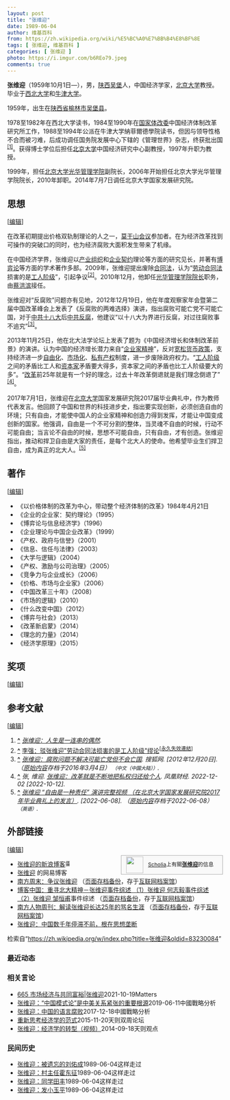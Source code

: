 ```yaml
---
layout: post
title: "张维迎"
date: 1989-06-04
author: 维基百科
from: https://zh.wikipedia.org/wiki/%E5%BC%A0%E7%BB%B4%E8%BF%8E
tags: [ 张维迎, 维基百科 ]
categories: [ 张维迎 ]
photo: https://i.imgur.com/b6REo79.jpeg
comments: true
---
```

<div class="mw-content-ltr mw-parser-output" lang="zh" dir="ltr"><style data-mw-deduplicate="TemplateStyles:r83732082">.mw-parser-output .infobox-subbox{padding:0;border:none;margin:-3px;width:auto;min-width:100%;font-size:100%;clear:none;float:none;background-color:transparent}.mw-parser-output .infobox-3cols-child{margin:auto}.mw-parser-output .infobox .navbar{font-size:100%}body.skin-minerva .mw-parser-output .infobox-header,body.skin-minerva .mw-parser-output .infobox-subheader,body.skin-minerva .mw-parser-output .infobox-above,body.skin-minerva .mw-parser-output .infobox-title,body.skin-minerva .mw-parser-output .infobox-image,body.skin-minerva .mw-parser-output .infobox-full-data,body.skin-minerva .mw-parser-output .infobox-below{text-align:center}@media screen{html.skin-theme-clientpref-night .mw-parser-output .infobox-full-data:not(.notheme)>div:not(.notheme)[style]{background:#1f1f23!important;color:#f8f9fa}@media screen and (prefers-color-scheme:dark){html.skin-theme-clientpref-os .mw-parser-output .infobox-full-data:not(.notheme) div:not(.notheme){background:#1f1f23!important;color:#f8f9fa}}html.skin-theme-clientpref-night .mw-parser-output .infobox td div:not(.notheme)[style]{background:transparent!important;color:var(--color-base,#202122)}@media screen and (prefers-color-scheme:dark){html.skin-theme-clientpref-os .mw-parser-output .infobox td div:not(.notheme)[style]{background:transparent!important;color:var(--color-base,#202122)}}html.skin-theme-clientpref-night .mw-parser-output .infobox td div.NavHead:not(.notheme)[style]{background:transparent!important}}@media screen and (prefers-color-scheme:dark){html.skin-theme-clientpref-os .mw-parser-output .infobox td div.NavHead:not(.notheme)[style]{background:transparent!important}}@media(min-width:640px){body.skin--responsive .mw-parser-output .infobox-table{display:table!important}body.skin--responsive .mw-parser-output .infobox-table>caption{display:table-caption!important}body.skin--responsive .mw-parser-output .infobox-table>tbody{display:table-row-group}body.skin--responsive .mw-parser-output .infobox-table tr{display:table-row!important}body.skin--responsive .mw-parser-output .infobox-table th,body.skin--responsive .mw-parser-output .infobox-table td{padding-left:inherit;padding-right:inherit}}</style>
<p><b>张维迎</b>（1959年10月1日<span class="useeditintro" title="Template:BLP editintro">—</span>），男，<a href="/wiki/%E9%99%95%E8%A5%BF%E7%9C%81" title="陕西省">陕西</a><a href="/wiki/%E5%90%B4%E5%A0%A1%E5%8E%BF" title="吴堡县">吴堡</a>人，中国经济学家，<a href="/wiki/%E5%8C%97%E4%BA%AC%E5%A4%A7%E5%AD%A6" title="北京大学">北京大学</a>教授。毕业于<a href="/wiki/%E8%A5%BF%E5%8C%97%E5%A4%A7%E5%AD%A6_(%E4%B8%AD%E5%9B%BD)" title="西北大学 (中国)">西北大学</a>和<a href="/wiki/%E7%89%9B%E6%B4%A5%E5%A4%A7%E5%AD%A6" title="牛津大学">牛津大学</a>。
</p>
<meta property="mw:PageProp/toc">
<div class="mw-heading mw-heading2"></div>
<p>1959年，出生在<a href="/wiki/%E9%99%95%E8%A5%BF%E7%9C%81" title="陕西省">陕西省</a><a href="/wiki/%E6%A6%86%E6%9E%97%E5%B8%82" title="榆林市">榆林市</a><a href="/wiki/%E5%90%B4%E5%A0%A1%E5%8E%BF" title="吴堡县">吴堡县</a>。
</p><p>1978至1982年在西北大学读书，1984至1990年在<a href="/wiki/%E5%9B%BD%E5%AE%B6%E4%BD%93%E6%94%B9%E5%A7%94" class="mw-redirect" title="国家体改委">国家体改委</a>中国经济体制改革研究所工作，1988至1994年公派在牛津大学納菲爾德學院读书，但因与领导性格不合而被刁难，后成功调任国务院发展中心下辖的《管理世界》杂志，终获批出国<sup id="cite_ref-1" class="reference"><a href="#cite_note-1"><span class="cite-bracket">[</span>1<span class="cite-bracket">]</span></a></sup>。获得博士学位后担任<a href="/wiki/%E5%8C%97%E4%BA%AC%E5%A4%A7%E5%AD%A6" title="北京大学">北京大学</a>中国经济研究中心副教授，1997年升职为教授。
</p><p>1999年，担任<a href="/wiki/%E5%8C%97%E4%BA%AC%E5%A4%A7%E5%AD%A6%E5%85%89%E5%8D%8E%E7%AE%A1%E7%90%86%E5%AD%A6%E9%99%A2" title="北京大学光华管理学院">北京大学光华管理学院</a>副院长，2006年开始担任北京大学光华管理学院院长，2010年卸职。2014年7月7日调任北京大学国家发展研究院。
</p>
<div class="mw-heading mw-heading2"><h2 id="思想"><span id=".E6.80.9D.E6.83.B3"></span>思想</h2><span class="mw-editsection"><span class="mw-editsection-bracket">[</span><a href="/w/index.php?title=%E5%BC%A0%E7%BB%B4%E8%BF%8E&amp;action=edit&amp;section=2" title="编辑章节：思想"><span>编辑</span></a><span class="mw-editsection-bracket">]</span></span></div>
<p>在改革初期提出价格双轨制理论的人之一，<a href="/wiki/%E8%8E%AB%E5%B9%B2%E5%B1%B1%E4%BC%9A%E8%AE%AE" title="莫干山会议">莫干山会议</a>参加者。在为经济改革找到可操作的突破口的同时，也为经济腐败大面积发生带来了机缘。
</p><p>在中国经济学界，张维迎以<a href="/w/index.php?title=%E4%BA%A7%E4%B8%9A%E7%BB%84%E7%BB%87&amp;action=edit&amp;redlink=1" class="new" title="产业组织（页面不存在）">产业组织</a>和<a href="/w/index.php?title=%E4%BC%81%E4%B8%9A%E5%A5%91%E7%BA%A6&amp;action=edit&amp;redlink=1" class="new" title="企业契约（页面不存在）">企业契约</a>理论等方面的研究见长，并著有<a href="/wiki/%E5%8D%9A%E5%BC%88%E8%AE%BA" title="博弈论">博弈论</a>等方面的学术著作多部。2009年，张维迎提出废除<a href="/wiki/%E5%90%88%E5%90%8C%E6%B3%95" class="mw-redirect" title="合同法">合同法</a>，认为“<a href="/wiki/%E5%8A%B3%E5%8A%A8%E5%90%88%E5%90%8C%E6%B3%95" class="mw-redirect" title="劳动合同法">劳动合同法</a>损害的是<a href="/wiki/%E5%B7%A5%E4%BA%BA%E9%98%B6%E7%BA%A7" title="工人阶级">工人阶级</a>”，引起争议<sup id="cite_ref-2" class="reference"><a href="#cite_note-2"><span class="cite-bracket">[</span>2<span class="cite-bracket">]</span></a></sup>。2010年12月，他卸任<a href="/wiki/%E5%85%89%E5%8D%8E%E7%AE%A1%E7%90%86%E5%AD%A6%E9%99%A2" class="mw-redirect" title="光华管理学院">光华管理学院</a><a href="/wiki/%E9%99%A2%E9%95%B7" class="mw-disambig" title="院長">院长</a>职务，由<a href="/wiki/%E8%94%A1%E6%B4%AA%E6%BB%A8" title="蔡洪滨">蔡洪滨</a>接任。
</p><p>张维迎对“反腐败”问题亦有见地，2012年12月19日，他在年度观察家年会暨第二届中国改革峰会上发表了《反腐败的两难选择》演讲，指出腐败可能亡党不可能亡国，对于<a href="/wiki/%E4%B8%AD%E5%85%B1%E5%8D%81%E5%85%AB%E5%A4%A7" class="mw-redirect" title="中共十八大">中共十八大</a>后<a href="/wiki/2012%E5%B9%B4%E4%B8%AD%E5%9B%BD%E5%8F%8D%E8%85%90" class="mw-redirect" title="2012年中国反腐">中共反腐</a>，他建议“以十八大为界进行反腐，对过往腐败事不追究”<sup id="cite_ref-3" class="reference"><a href="#cite_note-3"><span class="cite-bracket">[</span>3<span class="cite-bracket">]</span></a></sup>。
</p><p>2013年11月25日，他在北大法学论坛上发表了题为《中国经济增长和体制改革前景》的演讲。认为中国的经济增长潜力来自“<a href="/wiki/%E4%BC%81%E4%B8%9A%E5%AE%B6%E7%B2%BE%E7%A5%9E" class="mw-redirect" title="企业家精神">企业家精神</a>”，反对<a href="/wiki/%E9%87%8F%E5%8C%96%E5%AF%AC%E9%AC%86" title="量化寬鬆">宽松货币政策</a>，支持经济进一步<a href="/wiki/%E7%BB%8F%E6%B5%8E%E8%87%AA%E7%94%B1%E5%8C%96" title="经济自由化">自由化</a>、<a href="/wiki/%E5%B8%82%E5%9C%BA%E5%8C%96" title="市场化">市场化</a>、<a href="/wiki/%E7%A7%81%E6%9C%89%E8%B2%A1%E7%94%A2%E6%AC%8A" class="mw-redirect" title="私有財產權">私有产权</a>制度，进一步废除政府权力。“<a href="/wiki/%E5%B7%A5%E4%BA%BA%E9%98%B6%E7%BA%A7" title="工人阶级">工人阶级</a>之间的矛盾比工人和<a href="/wiki/%E8%B3%87%E7%94%A2%E9%9A%8E%E7%B4%9A" title="資產階級">资本家</a>矛盾要大得多，资本家之间的矛盾也比工人阶级要大的多”。“<a href="/wiki/%E6%94%B9%E9%9D%A9%E5%BC%80%E6%94%BE" title="改革开放">改革</a>前25年就是有一个好的理念，过去十年改革倒退就是我们理念倒退了”<sup id="cite_ref-4" class="reference"><a href="#cite_note-4"><span class="cite-bracket">[</span>4<span class="cite-bracket">]</span></a></sup>。
</p><p>2017年7月1日，张维迎在<a href="/wiki/%E5%8C%97%E4%BA%AC%E5%A4%A7%E5%AD%A6" title="北京大学">北京大学</a>国家发展研究院2017届毕业典礼中，作为教师代表发言。他回顾了中国和世界的科技进步史，指出要实现创新，必须创造自由的环境；只有自由，才能使中国人的企业家精神和创造力得到发挥，才能让中国变成创新的国家。他强调，自由是一个不可分割的整体，当灵魂不自由的时候，行动不可能自由；当言论不自由的时候，思想不可能自由，只有自由，才有创造。张维迎指出，推动和捍卫自由是大家的责任，是每个北大人的使命。他希望毕业生们捍卫自由，成为真正的北大人。<sup id="cite_ref-5" class="reference"><a href="#cite_note-5"><span class="cite-bracket">[</span>5<span class="cite-bracket">]</span></a></sup>
</p>
<div class="mw-heading mw-heading2"><h2 id="著作"><span id=".E8.91.97.E4.BD.9C"></span>著作</h2><span class="mw-editsection"><span class="mw-editsection-bracket">[</span><a href="/w/index.php?title=%E5%BC%A0%E7%BB%B4%E8%BF%8E&amp;action=edit&amp;section=3" title="编辑章节：著作"><span>编辑</span></a><span class="mw-editsection-bracket">]</span></span></div>
<ul><li>《以价格体制的改革为中心，带动整个经济体制的改革》1984年4月21日</li>
<li>《企业的企业家：契约理论》（1995）</li>
<li>《博弈论与信息经济学》（1996）</li>
<li>《企业理论与中国企业改革》（1999）</li>
<li>《产权、政府与信誉》（2001）</li>
<li>《信息、信任与法律》（2003）</li>
<li>《大学与逻辑》（2004）</li>
<li>《产权、激励与公司治理》（2005）</li>
<li>《竞争力与企业成长》（2006）</li>
<li>《价格、市场与企业家》（2006）</li>
<li>《中国改革三十年》（2008）</li>
<li>《市场的逻辑》（2010）</li>
<li>《什么改变中国》（2012）</li>
<li>《博弈与社会》（2013）</li>
<li>《改革新启蒙》（2014）</li>
<li>《理念的力量》（2014）</li>
<li>《经济学原理》（2015）</li></ul>
<div class="mw-heading mw-heading2"><h2 id="奖项"><span id=".E5.A5.96.E9.A1.B9"></span>奖项</h2><span class="mw-editsection"><span class="mw-editsection-bracket">[</span><a href="/w/index.php?title=%E5%BC%A0%E7%BB%B4%E8%BF%8E&amp;action=edit&amp;section=4" title="编辑章节：奖项"><span>编辑</span></a><span class="mw-editsection-bracket">]</span></span></div>

<div class="mw-heading mw-heading2"><h2 id="参考文献"><span id=".E5.8F.82.E8.80.83.E6.96.87.E7.8C.AE"></span>参考文献</h2><span class="mw-editsection"><span class="mw-editsection-bracket">[</span><a href="/w/index.php?title=%E5%BC%A0%E7%BB%B4%E8%BF%8E&amp;action=edit&amp;section=5" title="编辑章节：参考文献"><span>编辑</span></a><span class="mw-editsection-bracket">]</span></span></div>
<div class="reflist" style="list-style-type: decimal;">
<ol class="references">
<li id="cite_note-1"><span class="mw-cite-backlink"><b><a href="#cite_ref-1">^</a></b></span> <span class="reference-text"><cite class="citation web"><a rel="nofollow" class="external text" href="https://wemp.app/posts/cd34dc59-e4f9-4e45-8fe7-791934b7f891">张维迎：人生是一连串的偶然</a>.</cite><span title="ctx_ver=Z39.88-2004&amp;rfr_id=info%3Asid%2Fzh.wikipedia.org%3A%E5%BC%A0%E7%BB%B4%E8%BF%8E&amp;rft.btitle=%E5%BC%A0%E7%BB%B4%E8%BF%8E%EF%BC%9A%E4%BA%BA%E7%94%9F%E6%98%AF%E4%B8%80%E8%BF%9E%E4%B8%B2%E7%9A%84%E5%81%B6%E7%84%B6&amp;rft.genre=unknown&amp;rft_id=https%3A%2F%2Fwemp.app%2Fposts%2Fcd34dc59-e4f9-4e45-8fe7-791934b7f891&amp;rft_val_fmt=info%3Aofi%2Ffmt%3Akev%3Amtx%3Abook" class="Z3988"><span style="display:none;">&nbsp;</span></span></span>
</li>
<li id="cite_note-2"><span class="mw-cite-backlink"><b><a href="#cite_ref-2">^</a></b></span> <span class="reference-text"><a rel="nofollow" class="external text" href="http://humanities.cn/modules/article/view.article.php?803">李强：驳张维迎"劳动合同法损害的是工人阶级"缪论</a><sup class="noprint Inline-Template"><span style="white-space: nowrap;">[<a href="/wiki/Wikipedia:%E5%A4%B1%E6%95%88%E9%93%BE%E6%8E%A5" title="Wikipedia:失效链接"><span title="自2018年2月失效">永久失效連結</span></a>]</span></sup></span>
</li>
<li id="cite_note-3"><span class="mw-cite-backlink"><b><a href="#cite_ref-3">^</a></b></span> <span class="reference-text"><cite class="citation web"><a rel="nofollow" class="external text" href="https://web.archive.org/web/20160304215902/http://wei.sohu.com/20121220/n361015242.shtml?pvid=tc_news&amp;a=&amp;b=%E5%BC%A0%E7%BB%B4%E8%BF%8E%E5%BB%BA%E8%AE%AE:%E4%BB%A5%E5%8D%81%E5%85%AB%E5%A4%A7%E4%B8%BA%E7%95%8C%E5%8F%8D%E8%85%90%20%E8%BF%87%E5%BE%80%E8%85%90%E8%B4%A5%E4%B8%8D%E8%BF%BD%E7%A9%B6">张维迎：腐败问题不解决可能亡党但不会亡国</a>. 搜狐网.  <span class="reference-accessdate"> [2012年12月20日]</span>. （<a rel="nofollow" class="external text" href="http://wei.sohu.com/20121220/n361015242.shtml?pvid=tc_news&amp;a=&amp;b=%E5%BC%A0%E7%BB%B4%E8%BF%8E%E5%BB%BA%E8%AE%AE%3A%E4%BB%A5%E5%8D%81%E5%85%AB%E5%A4%A7%E4%B8%BA%E7%95%8C%E5%8F%8D%E8%85%90%20%E8%BF%87%E5%BE%80%E8%85%90%E8%B4%A5%E4%B8%8D%E8%BF%BD%E7%A9%B6">原始内容</a>存档于2016年3月4日） <span style="font-family: sans-serif; cursor: default; color:var(--color-subtle, #54595d); font-size: 0.8em; bottom: 0.1em; font-weight: bold;" title="连接到中文（中国大陆）网页">（中文（中国大陆））</span>.</cite><span title="ctx_ver=Z39.88-2004&amp;rfr_id=info%3Asid%2Fzh.wikipedia.org%3A%E5%BC%A0%E7%BB%B4%E8%BF%8E&amp;rft.btitle=%E5%BC%A0%E7%BB%B4%E8%BF%8E%EF%BC%9A%E8%85%90%E8%B4%A5%E9%97%AE%E9%A2%98%E4%B8%8D%E8%A7%A3%E5%86%B3%E5%8F%AF%E8%83%BD%E4%BA%A1%E5%85%9A%E4%BD%86%E4%B8%8D%E4%BC%9A%E4%BA%A1%E5%9B%BD&amp;rft.genre=unknown&amp;rft.pub=%E6%90%9C%E7%8B%90%E7%BD%91&amp;rft_id=http%3A%2F%2Fwei.sohu.com%2F20121220%2Fn361015242.shtml%3Fpvid%3Dtc_news%26a%3D%26b%3D%25E5%25BC%25A0%25E7%25BB%25B4%25E8%25BF%258E%25E5%25BB%25BA%25E8%25AE%25AE%253A%25E4%25BB%25A5%25E5%258D%2581%25E5%2585%25AB%25E5%25A4%25A7%25E4%25B8%25BA%25E7%2595%258C%25E5%258F%258D%25E8%2585%2590%2520%25E8%25BF%2587%25E5%25BE%2580%25E8%2585%2590%25E8%25B4%25A5%25E4%25B8%258D%25E8%25BF%25BD%25E7%25A9%25B6&amp;rft_val_fmt=info%3Aofi%2Ffmt%3Akev%3Amtx%3Abook" class="Z3988"><span style="display:none;">&nbsp;</span></span></span>
</li>
<li id="cite_note-4"><span class="mw-cite-backlink"><b><a href="#cite_ref-4">^</a></b></span> <span class="reference-text"><cite class="citation web">张, 维迎. <a rel="nofollow" class="external text" href="https://finance.ifeng.com/news/special/zhangweiyingpl/">张维迎：改革就是不断地把私权归还给个人</a>. 凤凰财经. 2022-12-02 <span class="reference-accessdate"> [<span class="nowrap">2022-10-12</span>]</span>.</cite><span title="ctx_ver=Z39.88-2004&amp;rfr_id=info%3Asid%2Fzh.wikipedia.org%3A%E5%BC%A0%E7%BB%B4%E8%BF%8E&amp;rft.atitle=%E5%BC%A0%E7%BB%B4%E8%BF%8E%EF%BC%9A%E6%94%B9%E9%9D%A9%E5%B0%B1%E6%98%AF%E4%B8%8D%E6%96%AD%E5%9C%B0%E6%8A%8A%E7%A7%81%E6%9D%83%E5%BD%92%E8%BF%98%E7%BB%99%E4%B8%AA%E4%BA%BA&amp;rft.aufirst=%E7%BB%B4%E8%BF%8E&amp;rft.aulast=%E5%BC%A0&amp;rft.date=2022-12-02&amp;rft.genre=unknown&amp;rft.jtitle=%E5%87%A4%E5%87%B0%E8%B4%A2%E7%BB%8F&amp;rft_id=https%3A%2F%2Ffinance.ifeng.com%2Fnews%2Fspecial%2Fzhangweiyingpl%2F&amp;rft_val_fmt=info%3Aofi%2Ffmt%3Akev%3Amtx%3Ajournal" class="Z3988"><span style="display:none;">&nbsp;</span></span></span>
</li>
<li id="cite_note-5"><span class="mw-cite-backlink"><b><a href="#cite_ref-5">^</a></b></span> <span class="reference-text"><cite class="citation web"><a rel="nofollow" class="external text" href="https://web.archive.org/web/20220608015634/https://www.youtube.com/watch?v=P8FRqN2UZoM&amp;t=21s">张维迎 “自由是一种责任” 演讲完整视频 （在北京大学国家发展研究院2017年毕业典礼上的发言）</a>.  <span class="reference-accessdate"> [<span class="nowrap">2022-06-08</span>]</span>. （<a rel="nofollow" class="external text" href="https://www.youtube.com/watch?v=P8FRqN2UZoM&amp;t=21s">原始内容</a>存档于2022-06-08） <span style="font-family: sans-serif; cursor: default; color:var(--color-subtle, #54595d); font-size: 0.8em; bottom: 0.1em; font-weight: bold;" title="连接到英语网页">（英语）</span>.</cite><span title="ctx_ver=Z39.88-2004&amp;rfr_id=info%3Asid%2Fzh.wikipedia.org%3A%E5%BC%A0%E7%BB%B4%E8%BF%8E&amp;rft.btitle=%E5%BC%A0%E7%BB%B4%E8%BF%8E+%E2%80%9C%E8%87%AA%E7%94%B1%E6%98%AF%E4%B8%80%E7%A7%8D%E8%B4%A3%E4%BB%BB%E2%80%9D+%E6%BC%94%E8%AE%B2%E5%AE%8C%E6%95%B4%E8%A7%86%E9%A2%91+%EF%BC%88%E5%9C%A8%E5%8C%97%E4%BA%AC%E5%A4%A7%E5%AD%A6%E5%9B%BD%E5%AE%B6%E5%8F%91%E5%B1%95%E7%A0%94%E7%A9%B6%E9%99%A22017%E5%B9%B4%E6%AF%95%E4%B8%9A%E5%85%B8%E7%A4%BC%E4%B8%8A%E7%9A%84%E5%8F%91%E8%A8%80%EF%BC%89&amp;rft.genre=unknown&amp;rft_id=https%3A%2F%2Fwww.youtube.com%2Fwatch%3Fv%3DP8FRqN2UZoM%26t%3D21s&amp;rft_val_fmt=info%3Aofi%2Ffmt%3Akev%3Amtx%3Abook" class="Z3988"><span style="display:none;">&nbsp;</span></span></span>
</li>
</ol></div>
<div class="mw-heading mw-heading2"><h2 id="外部链接"><span id=".E5.A4.96.E9.83.A8.E9.93.BE.E6.8E.A5"></span>外部链接</h2><span class="mw-editsection"><span class="mw-editsection-bracket">[</span><a href="/w/index.php?title=%E5%BC%A0%E7%BB%B4%E8%BF%8E&amp;action=edit&amp;section=6" title="编辑章节：外部链接"><span>编辑</span></a><span class="mw-editsection-bracket">]</span></span></div>
<style data-mw-deduplicate="TemplateStyles:r82655521">.mw-parser-output .side-box{margin:4px 0;box-sizing:border-box;border:1px solid #aaa;font-size:88%;line-height:1.25em;background-color:#f9f9f9;display:flow-root}.mw-parser-output .side-box-abovebelow,.mw-parser-output .side-box-text{padding:0.25em 0.9em}.mw-parser-output .side-box-image{padding:2px 0 2px 0.9em;text-align:center}.mw-parser-output .side-box-imageright{padding:2px 0.9em 2px 0;text-align:center}@media(min-width:500px){.mw-parser-output .side-box-flex{display:flex;align-items:center}.mw-parser-output .side-box-text{flex:1}}@media(min-width:720px){.mw-parser-output .side-box{width:238px}.mw-parser-output .side-box-right{clear:right;float:right;margin-left:1em}.mw-parser-output .side-box-left{margin-right:1em}}</style><div class="side-box metadata side-box-right"><style data-mw-deduplicate="TemplateStyles:r82655520">.mw-parser-output .plainlist ol,.mw-parser-output .plainlist ul{line-height:inherit;list-style:none;margin:0;padding:0}.mw-parser-output .plainlist ol li,.mw-parser-output .plainlist ul li{margin-bottom:0}</style>
<div class="side-box-flex">
<div class="side-box-image"><span class="noviewer" typeof="mw:File"><span><img alt="" src="//upload.wikimedia.org/wikipedia/commons/thumb/3/32/Scholia_logo.svg/40px-Scholia_logo.svg.png" decoding="async" width="40" height="39" class="mw-file-element" srcset="//upload.wikimedia.org/wikipedia/commons/thumb/3/32/Scholia_logo.svg/60px-Scholia_logo.svg.png 1.5x, //upload.wikimedia.org/wikipedia/commons/thumb/3/32/Scholia_logo.svg/80px-Scholia_logo.svg.png 2x" data-file-width="107" data-file-height="104"></span></span></div>
<div class="side-box-text plainlist"><a href="https://www.wikidata.org/wiki/Wikidata:Scholia/zh" class="extiw" title="d:Wikidata:Scholia/zh">Scholia</a>上有關<b><a href="https://iw.toolforge.org/scholia/author/Q700999" class="extiw" title="toolforge:scholia/author/Q700999">张维迎</a></b>的信息</div></div>
</div>
<ul><li><a rel="nofollow" class="external text" href="http://blog.sina.com.cn/zhangweiyingblog">张维迎的新浪博客</a><span class="skin-invert" typeof="mw:File"><span title="需註冊"><img alt="需註冊" src="//upload.wikimedia.org/wikipedia/commons/thumb/d/d6/Lock-gray-alt-2.svg/10px-Lock-gray-alt-2.svg.png" decoding="async" width="10" height="16" class="mw-file-element" srcset="//upload.wikimedia.org/wikipedia/commons/thumb/d/d6/Lock-gray-alt-2.svg/15px-Lock-gray-alt-2.svg.png 1.5x, //upload.wikimedia.org/wikipedia/commons/thumb/d/d6/Lock-gray-alt-2.svg/20px-Lock-gray-alt-2.svg.png 2x" data-file-width="512" data-file-height="813"></span></span></li>
<li><a rel="nofollow" class="external text" href="https://web.archive.org/web/20120717042102/http://zhangweiyingblog.blog.163.com/">张维迎</a> 的网易博客</li>
<li><a rel="nofollow" class="external text" href="http://news.sina.com.cn/c/2007-11-29/100614413374.shtml">南方周末：争议张维迎</a> （<a rel="nofollow" class="external text" href="//web.archive.org/web/20200413104036/http://news.sina.com.cn/c/2007-11-29/100614413374.shtml">页面存档备份</a>，存于<a href="/wiki/%E4%BA%92%E8%81%94%E7%BD%91%E6%A1%A3%E6%A1%88%E9%A6%86" title="互联网档案馆">互联网档案馆</a>）</li>
<li><a rel="nofollow" class="external text" href="http://www.nanfangdaily.com.cn/zm/20060817/xw/zy/200608170032.asp">博客中国：重寻北大精神－张维迎事件综述 （1）张维迎 何志毅事件综述 （2）张维迎 </a><a href="/wiki/%E9%82%B9%E6%81%92%E7%94%AB" title="邹恒甫">邹恒甫</a>事件综述 （<a rel="nofollow" class="external text" href="//web.archive.org/web/20070930202433/http://www.nanfangdaily.com.cn/zm/20060817/xw/zy/200608170032.asp">页面存档备份</a>，存于<a href="/wiki/%E4%BA%92%E8%81%94%E7%BD%91%E6%A1%A3%E6%A1%88%E9%A6%86" title="互联网档案馆">互联网档案馆</a>）</li>
<li><a rel="nofollow" class="external text" href="http://news.sina.com.cn/c/2007-07-13/152413441021.shtml">南方人物周刊：解读张维迎长达25年的骂名生涯</a> （<a rel="nofollow" class="external text" href="//web.archive.org/web/20210224151729/http://news.sina.com.cn/c/2007-07-13/152413441021.shtml">页面存档备份</a>，存于<a href="/wiki/%E4%BA%92%E8%81%94%E7%BD%91%E6%A1%A3%E6%A1%88%E9%A6%86" title="互联网档案馆">互联网档案馆</a>）</li>
<li><a rel="nofollow" class="external text" href="http://www.rfi.fr/cn/首页/20150126-张维迎：中国数千年停滞不前，根在思想垄断">张维迎：中国数千年停滞不前，根在思想垄断</a></li></ul>
<div class="navbox-styles"><style data-mw-deduplicate="TemplateStyles:r84265675">.mw-parser-output .hlist dl,.mw-parser-output .hlist ol,.mw-parser-output .hlist ul{margin:0;padding:0}.mw-parser-output .hlist dd,.mw-parser-output .hlist dt,.mw-parser-output .hlist li{margin:0;display:inline}.mw-parser-output .hlist.inline,.mw-parser-output .hlist.inline dl,.mw-parser-output .hlist.inline ol,.mw-parser-output .hlist.inline ul,.mw-parser-output .hlist dl dl,.mw-parser-output .hlist dl ol,.mw-parser-output .hlist dl ul,.mw-parser-output .hlist ol dl,.mw-parser-output .hlist ol ol,.mw-parser-output .hlist ol ul,.mw-parser-output .hlist ul dl,.mw-parser-output .hlist ul ol,.mw-parser-output .hlist ul ul{display:inline}.mw-parser-output .hlist .mw-empty-li{display:none}.mw-parser-output .hlist dt::after{content:" :"}.mw-parser-output .hlist dd::after,.mw-parser-output .hlist li::after{content:" · ";font-weight:bold}.mw-parser-output .hlist-pipe dd::after,.mw-parser-output .hlist-pipe li::after{content:" | ";font-weight:normal}.mw-parser-output .hlist-hyphen dd::after,.mw-parser-output .hlist-hyphen li::after{content:" - ";font-weight:normal}.mw-parser-output .hlist-comma dd::after,.mw-parser-output .hlist-comma li::after{content:"、";font-weight:normal}.mw-parser-output .hlist dd:last-child::after,.mw-parser-output .hlist dt:last-child::after,.mw-parser-output .hlist li:last-child::after{content:none}.mw-parser-output .hlist ol{counter-reset:listitem}.mw-parser-output .hlist ol>li{counter-increment:listitem}.mw-parser-output .hlist ol>li::before{content:" "counter(listitem)"\a0 "}.mw-parser-output .hlist dd ol>li:first-child::before,.mw-parser-output .hlist dt ol>li:first-child::before,.mw-parser-output .hlist li ol>li:first-child::before{content:"（"counter(listitem)"\a0 "}.mw-parser-output ul.cslist,.mw-parser-output ul.sslist{margin:0;padding:0;display:inline-block;list-style:none}.mw-parser-output .cslist li,.mw-parser-output .sslist li{margin:0;display:inline-block}.mw-parser-output .cslist li::after{content:"，"}.mw-parser-output .sslist li::after{content:"；"}.mw-parser-output .cslist li:last-child::after,.mw-parser-output .sslist li:last-child::after{content:none}</style><style data-mw-deduplicate="TemplateStyles:r84261037">.mw-parser-output .navbox{box-sizing:border-box;border:1px solid #a2a9b1;width:100%;clear:both;font-size:88%;text-align:center;padding:1px;margin:1em auto 0}.mw-parser-output .navbox .navbox{margin-top:0}.mw-parser-output .navbox+.navbox,.mw-parser-output .navbox+.navbox-styles+.navbox{margin-top:-1px}.mw-parser-output .navbox-inner,.mw-parser-output .navbox-subgroup{width:100%}.mw-parser-output .navbox-group,.mw-parser-output .navbox-title,.mw-parser-output .navbox-abovebelow{text-align:center;padding-left:1em;padding-right:1em}.mw-parser-output .navbox-group{white-space:nowrap;text-align:right}.mw-parser-output .navbox,.mw-parser-output .navbox-subgroup{background-color:#fdfdfd}.mw-parser-output .navbox-list{border-color:#fdfdfd}.mw-parser-output .navbox-list-with-group{text-align:left;border-left-width:2px;border-left-style:solid}.mw-parser-output tr+tr>.navbox-abovebelow,.mw-parser-output tr+tr>.navbox-group,.mw-parser-output tr+tr>.navbox-image,.mw-parser-output tr+tr>.navbox-list{border-top:2px solid #fdfdfd}.mw-parser-output .navbox-title{background-color:#ccf;position:relative}.mw-parser-output .navbox-abovebelow,.mw-parser-output .navbox-group,.mw-parser-output .navbox-subgroup .navbox-title{background-color:#ddf}.mw-parser-output .navbox-subgroup .navbox-group,.mw-parser-output .navbox-subgroup .navbox-abovebelow{background-color:#e6e6ff}.mw-parser-output .navbox-even{background-color:#f7f7f7}.mw-parser-output .navbox-odd{background-color:transparent}.mw-parser-output .navbox .hlist td dl,.mw-parser-output .navbox .hlist td ol,.mw-parser-output .navbox .hlist td ul,.mw-parser-output .navbox td.hlist dl,.mw-parser-output .navbox td.hlist ol,.mw-parser-output .navbox td.hlist ul{padding:0.125em 0}.mw-parser-output .navbox .navbar{display:block;font-size:100%}.mw-parser-output .navbox-title .navbar{float:left;text-align:left;margin-right:0.5em;width:auto;padding-left:0.2em;position:absolute;left:1em}.mw-parser-output .navbox .mw-collapsible-toggle{margin-left:0.5em;position:absolute;right:1em}body.skin--responsive .mw-parser-output .navbox-image img{max-width:none!important}@media print{body.ns-0 .mw-parser-output .navbox{display:none!important}}</style></div>
<div class="navbox-styles"><link rel="mw-deduplicated-inline-style" href="mw-data:TemplateStyles:r84265675"><link rel="mw-deduplicated-inline-style" href="mw-data:TemplateStyles:r84261037"></div>
<!-- 
NewPP limit report
Parsed by mw‐web.codfw.main‐bc97c7b7b‐fxqdf
Cached time: 20240928120120
Cache expiry: 2592000
Reduced expiry: false
Complications: [show‐toc]
CPU time usage: 0.595 seconds
Real time usage: 0.787 seconds
Preprocessor visited node count: 4270/1000000
Post‐expand include size: 48272/2097152 bytes
Template argument size: 6101/2097152 bytes
Highest expansion depth: 30/100
Expensive parser function count: 15/500
Unstrip recursion depth: 0/20
Unstrip post‐expand size: 22775/5000000 bytes
Lua time usage: 0.276/10.000 seconds
Lua memory usage: 4373577/52428800 bytes
Number of Wikibase entities loaded: 1/400
-->
<!--
Transclusion expansion time report (%,ms,calls,template)
100.00%  672.918      1 -total
 35.55%  239.249      1 Template:Infobox_person
 26.28%  176.827      1 Template:Infobox_person/core
 25.03%  168.420      1 Template:Reflist
 21.37%  143.820      1 Template:Infobox
 14.54%   97.870      1 Template:国务院学位委员会第六届学科评议组/应用经济学
 14.25%   95.881      1 Template:Navbox
 14.17%   95.367      4 Template:Cite_web
  8.83%   59.401      1 Template:Dead_link
  8.26%   55.573      1 Template:Wikidata_image
-->

<!-- Saved in parser cache with key zhwiki:pcache:idhash:428564-0!canonical!zh and timestamp 20240928120120 and revision id 83230084. Rendering was triggered because: page-view
 -->
</div><!--esi <esi:include src="/esitest-fa8a495983347898/content" /> --><noscript><img src="https://login.wikimedia.org/wiki/Special:CentralAutoLogin/start?type=1x1" alt="" width="1" height="1" style="border: none; position: absolute;"></noscript>
<div class="printfooter" data-nosnippet="">检索自“<a dir="ltr" href="https://zh.wikipedia.org/w/index.php?title=张维迎&amp;oldid=83230084">https://zh.wikipedia.org/w/index.php?title=张维迎&amp;oldid=83230084</a>”</div><div id="recent-news"><h3>最近动态</h3><ul></ul></div><div id="open-opinion"><h3>相关言论</h3><ul><li><a href="https://nodebe4.github.io/opinion/2021-10-19/665-%E5%B8%82%E5%9C%BA%E7%BB%8F%E6%B5%8E%E4%B8%8E%E5%85%B1%E5%90%8C%E5%AF%8C%E8%A3%95-%E5%BC%A0%E7%BB%B4%E8%BF%8E/" title="野兽爱智慧">665 市场经济与共同富裕|张维迎</a><time>2021-10-19</time><a class="tag">Matters</a></li>
<li><a href="https://nodebe4.github.io/opinion/2019-06-11/%E5%BC%A0%E7%BB%B4%E8%BF%8E-%E4%B8%AD%E5%9B%BD%E6%A8%A1%E5%BC%8F%E8%AE%BA-%E6%98%AF%E4%B8%AD%E7%BE%8E%E5%85%B3%E7%B3%BB%E7%B4%A7%E5%BC%A0%E7%9A%84%E9%87%8D%E8%A6%81%E6%A0%B9%E6%BA%90/" title="张维迎">张维迎：“中国模式论”是中美关系紧张的重要根源</a><time>2019-06-11</time><a class="tag">中國戰略分析</a></li>
<li><a href="https://nodebe4.github.io/opinion/2017-12-18/%E5%BC%A0%E7%BB%B4%E8%BF%8E-%E4%B8%AD%E5%9B%BD%E7%9A%84%E8%AF%AD%E8%A8%80%E8%85%90%E8%B4%A5/" title="张维迎">张维迎：中国的语言腐败</a><time>2017-12-18</time><a class="tag">中國戰略分析</a></li>
<li><a href="https://nodebe4.github.io/opinion/2015-11-20/%E9%87%8D%E6%96%B0%E6%80%9D%E8%80%83%E7%BB%8F%E6%B5%8E%E5%AD%A6%E7%9A%84%E8%8C%83%E5%BC%8F/" title="张维迎">重新思考经济学的范式</a><time>2015-11-20</time><a class="tag">天则双周论坛</a></li>
<li><a href="https://nodebe4.github.io/opinion/2014-09-18/%E5%BC%A0%E7%BB%B4%E8%BF%8E-%E7%BB%8F%E6%B5%8E%E5%AD%A6%E7%9A%84%E8%BD%AC%E5%9E%8B-%E8%A7%86%E9%A2%91/" title="张维迎">张维迎：经济学的转型（视频）</a><time>2014-09-18</time><a class="tag">天则观点</a></li>
</ul></div><div id="mjls-record"><h3>民间历史</h3><ul><li><a href="https://nodebe4.github.io/mjlsh/1989-06-04/%E5%BC%A0%E7%BB%B4%E8%BF%8E-%E8%A2%AB%E9%81%97%E5%BF%98%E7%9A%84%E5%88%98%E4%BD%91%E6%88%90/" title="张维迎">张维迎：被遗忘的刘佑成</a><time>1989-06-04</time><a class="tag">这样走过</a></li>
<li><a href="https://nodebe4.github.io/mjlsh/1989-06-04/%E5%BC%A0%E7%BB%B4%E8%BF%8E-%E6%9D%91%E4%B8%BB%E4%BB%BB%E9%9C%8D%E4%B8%9C%E5%BE%81/" title="张维迎">张维迎：村主任霍东征</a><time>1989-06-04</time><a class="tag">这样走过</a></li>
<li><a href="https://nodebe4.github.io/mjlsh/1989-06-04/%E5%BC%A0%E7%BB%B4%E8%BF%8E-%E5%90%8C%E5%AD%A6%E7%94%B0%E4%B8%B0/" title="张维迎">张维迎：同学田丰</a><time>1989-06-04</time><a class="tag">这样走过</a></li>
<li><a href="https://nodebe4.github.io/mjlsh/1989-06-04/%E5%BC%A0%E7%BB%B4%E8%BF%8E-%E5%8F%91%E5%B0%8F%E7%8E%89%E5%B9%B3/" title="张维迎">张维迎：发小玉平</a><time>1989-06-04</time><a class="tag">这样走过</a></li>
</ul></div>